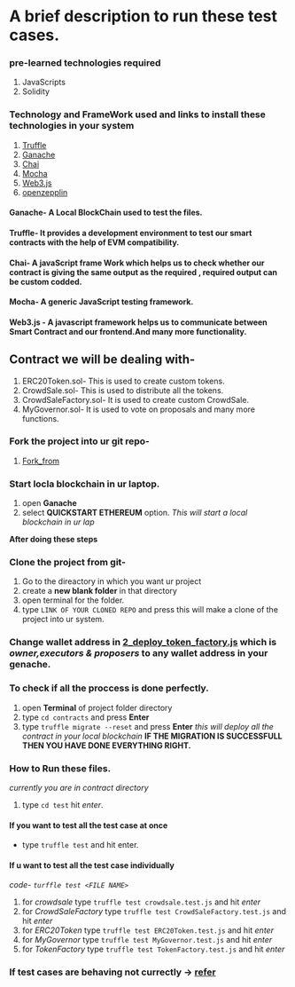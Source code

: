 # A brief description to run these test cases.
###  pre-learned technologies required
1. JavaScripts
2. Solidity 


### Technology and FrameWork used and links to install these technologies in your system
1. [Truffle](https://trufflesuite.com/docs/truffle/getting-started/installation/) 
2. [Ganache](https://trufflesuite.com/ganache/)
3. [Chai](https://www.chaijs.com/guide/installation/)
4. [Mocha](https://mochajs.org/#installation)
5. [Web3.js](https://web3js.readthedocs.io/en/v1.8.0/getting-started.html#adding-web3)
6. [openzepplin](https://docs.openzeppelin.com/contracts/4.x/)



#### Ganache- A Local BlockChain used to test the files.
#### Truffle- It provides a development environment to test our smart contracts with the help of EVM compatibility.
#### Chai- A javaScript frame Work which helps us to check whether our contract is giving the same output as the required , required output can be custom codded.
#### Mocha- A generic JavaScript testing framework.
#### Web3.js - A javascript framework helps us to communicate between Smart Contract and our frontend.And many more functionality.

## Contract we will be dealing with-
1. ERC20Token.sol- This is used to create custom tokens.
2. CrowdSale.sol- This is used to distribute all the tokens.
3. CrowdSaleFactory.sol- It is used to create custom CrowdSale.
4. MyGovernor.sol- It is used to vote on proposals and many more functions.



### Fork the project into ur git repo-
1. [Fork_from](https://github.com/t-phoenix/equistart)

### Start locla blockchain in ur laptop.
1. open **Ganache**
2. select **QUICKSTART ETHEREUM** option. 
*This will start a local blockchain in ur lap*

**After doing these steps**



### Clone the project from git-
1. Go to the direactory in which you want ur project 
2. create a **new blank folder** in that directory
3. open terminal for the folder.
4. type `LINK OF YOUR CLONED REPO` and press this will make a clone of the project into ur system.

### Change wallet address in [2_deploy_token_factory.js](../migrations/2_deploy_token_factory.js) which is *owner,executors & proposers* to any wallet address in your genache.

### To check if all the proccess is done perfectly.
1. open **Terminal** of project folder directory
2. type `cd contracts` and press **Enter**
3. type `truffle migrate --reset` and press **Enter** *this will deploy all the contract in your local blockchain*
**IF THE MIGRATION IS SUCCESSFULL THEN YOU HAVE DONE EVERYTHING RIGHT.**


### How to Run these files.
*currently you are in contract directory*
1. type `cd test` hit *enter*.
#### If you want to test all the test case at once
- type `truffle test` and hit enter.

#### If u want to test all the test case individually 
*code- `turffle test <FILE NAME>`*
1. for *crowdsale* type `truffle test crowdsale.test.js` and hit *enter*
2. for *CrowdSaleFactory* type `truffle test CrowdSaleFactory.test.js` and hit *enter*
3. for *ERC20Token* type `truffle test ERC20Token.test.js` and hit *enter*
4. for *MyGovernor* type `truffle test MyGovernor.test.js` and hit *enter*
5. for *TokenFactory* type `truffle test TokenFactory.test.js` and hit *enter*
  
### If test cases are behaving not currectly -> [refer](notes.txt)
